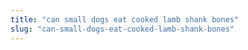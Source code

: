 ```yaml
---
title: "can small dogs eat cooked lamb shank bones"
slug: "can-small-dogs-eat-cooked-lamb-shank-bones"
---
```


